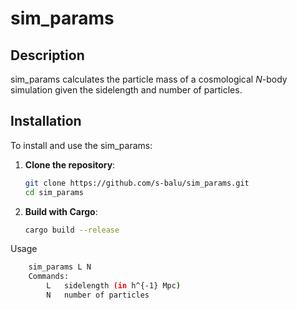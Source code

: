 # sim_params

## Description

sim_params calculates the particle mass of a cosmological *N*-body simulation given the sidelength and number of particles.

## Installation

To install and use the sim_params:

1. **Clone the repository**:
   ```bash
   git clone https://github.com/s-balu/sim_params.git
   cd sim_params
   ```
2. **Build with Cargo**:
   ```bash
   cargo build --release
   ```
Usage
```bash
    sim_params L N 
    Commands:
        L   sidelength (in h^{-1} Mpc)
        N   number of particles
```
